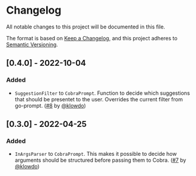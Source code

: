 # Changelog

All notable changes to this project will be documented in this file.

The format is based on [Keep a Changelog](https://keepachangelog.com/en/1.0.0/),
and this project adheres to [Semantic Versioning](https://semver.org/spec/v2.0.0.html).

## [0.4.0] - 2022-10-04

### Added

- `SuggestionFilter` to `CobraPrompt`. Function to decide which suggestions that should be presentet to the user. Overrides the current filter from go-prompt. ([#8](https://github.com/stromland/cobra-prompt/pull/8) by [@klowdo](https://github.com/klowdo))

## [0.3.0] - 2022-04-25

### Added

- `InArgsParser` to `CobraPrompt`. This makes it possible to decide how arguments should be structured before passing them to Cobra. ([#7](https://github.com/stromland/cobra-prompt/pull/7) by [@klowdo](https://github.com/klowdo))
